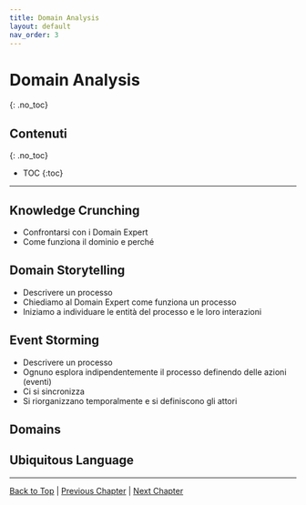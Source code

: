 ```yaml
---
title: Domain Analysis
layout: default
nav_order: 3
---
```


# Domain Analysis
{: .no_toc}

## Contenuti
{: .no_toc}

- TOC
{:toc}

---

## Knowledge Crunching
- Confrontarsi con i Domain Expert
- Come funziona il dominio e perché

## Domain Storytelling
- Descrivere un processo
- Chiediamo al Domain Expert come funziona un processo
- Iniziamo a individuare le entità del processo e le loro interazioni

## Event Storming
- Descrivere un processo
- Ognuno esplora indipendentemente il processo definendo delle azioni (eventi)
- Ci si sincronizza
- Si riorganizzano temporalmente e si definiscono gli attori

## Domains

## Ubiquitous Language

---

[Back to Top](#top) |
[Previous Chapter](/docs/0-problem) |
[Next Chapter](/docs/2-strategic-design)